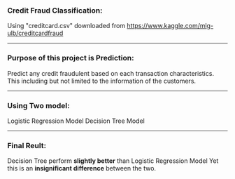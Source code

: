 ### Credit Fraud Classification:
Using "creditcard.csv" downloaded from https://www.kaggle.com/mlg-ulb/creditcardfraud

---
### Purpose of this project is Prediction:
Predict any credit fraudulent based on each transaction characteristics. 
This including but not limited to the information of the customers.

---
### Using Two model: 
Logistic Regression Model
Decision Tree Model

---
### Final Reult: 
Decision Tree perform **slightly better** than Logistic Regression Model
Yet this is an **insignificant difference** between the two.



